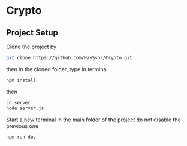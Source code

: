 # Crypto
## Project Setup

Clone the project by 
```sh
git clone https://github.com/HaySsor/Crypto.git
```
then in the cloned folder, type in terminal 
```sh
npm install
```
then 
```sh
cd server 
node server.js 
```
Start a new terminal in the main folder of the project do not disable the previous one  
```sh
npm run dev 
```
